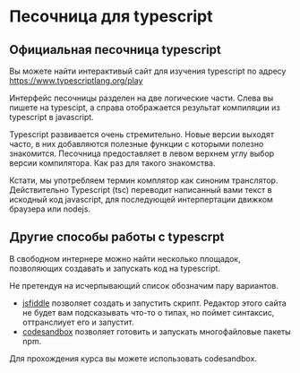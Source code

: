 # Песочница для typescript
## Официальная песочница typescript
Вы можете найти интерактивый сайт для изучения typescript по адресу
https://www.typescriptlang.org/play

Интерфейс песочницы разделен на две логические части. Слева вы пишете на typescipt, а справа отображается результат компиляции из typescript в javascript.

Typescript развивается очень стремительно. Новые версии выходят часто, в них добавляются полезные функции с которыми полезно знакомится. Песочница предоставляет в левом верхнем углу выбор версии компилятора. Как раз для такого знакомства.

Кстати, мы употребляем термин комплятор как синоним транслятор. Действительно Typescript (tsc) переводит написанный вами текст в искодный код javascript, для последующей интерпертации движком браузера или nodejs.

## Другие способы работы с typescrpt
В свободном интернере можно найти несколько площадок, позволяющих создавать и запускать код на typescript.

Не претендуя на исчерпывающий список обозначим пару вариантов.

* [jsfiddle](https://jsfiddle.net/) позволяет создать и запустить скрипт. Редактор этого сайта не будет вам подсказывать что-то о типах, но поймет синтаксис, оттранслиует его и запустит.
* [codesandbox](https://codesandbox.io/) позволяет готовить и запускать многофайловые пакеты npm. 

Для прохождения курса вы можете использовать codesandbox.
